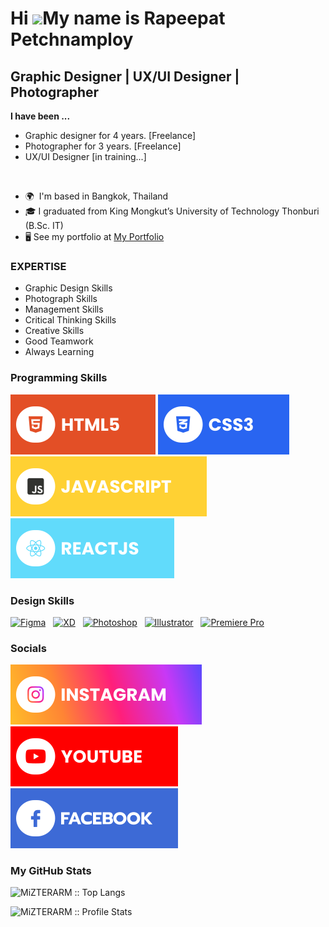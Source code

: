 Hi ![](https://user-images.githubusercontent.com/18350557/176309783-0785949b-9127-417c-8b55-ab5a4333674e.gif)My name is Rapeepat Petchnamploy
============================================================================================================================================

Graphic Designer | UX/UI Designer | Photographer
---------------------------------

<p><b>I have been ...</b><br>
<ul>
 <li> Graphic designer for 4 years. [Freelance]<br>
 <li> Photographer for 3 years. [Freelance]
 <li> UX/UI Designer [in training...]
</ul>
</p>
<br>

* 🌍  I'm based in Bangkok, Thailand
* 🎓  I graduated from King Mongkut’s University of Technology Thonburi (B.Sc. IT)
* 🖥️  See my portfolio at [My Portfolio](https://bit.ly/MiZTERARM-Portfolio)

### EXPERTISE
* Graphic Design Skills
* Photograph Skills
* Management Skills
* Critical Thinking Skills
* Creative Skills
* Good Teamwork
* Always Learning

### Programming Skills
![HTML5](./assets/html.svg) ![CSS3](./assets/css.svg) ![JavaScript](./assets/javascript.svg) ![React](./assets/react.svg)

### Design Skills
<p>
<a href="https://www.figma.com/" target="_blank" rel="noreferrer"><img src="https://raw.githubusercontent.com/danielcranney/readme-generator/main/public/icons/skills/figma-colored.svg" width="36" height="36" alt="Figma" /></a> &nbsp  
<a href="https://helpx.adobe.com/support/xd.html" target="_blank" rel="noreferrer"><img src="https://raw.githubusercontent.com/danielcranney/readme-generator/main/public/icons/skills/xd-colored.svg" width="36" height="36" alt="XD" /></a> &nbsp  
<a href="https://www.adobe.com/uk/products/photoshop.html" target="_blank" rel="noreferrer"><img src="https://raw.githubusercontent.com/danielcranney/readme-generator/main/public/icons/skills/photoshop-colored.svg" width="36" height="36" alt="Photoshop" /></a> &nbsp  
<a href="adobe.com/uk/products/illustrator.html" target="_blank" rel="noreferrer"><img src="https://raw.githubusercontent.com/danielcranney/readme-generator/main/public/icons/skills/illustrator-colored.svg" width="36" height="36" alt="Illustrator" /></a> &nbsp  
<a href="https://www.adobe.com/uk/products/premiere.html" target="_blank" rel="noreferrer"><img src="https://raw.githubusercontent.com/danielcranney/readme-generator/main/public/icons/skills/premierepro-colored.svg" width="36" height="36" alt="Premiere Pro" /></a>
</p>


### Socials
[![Instagram](./assets/instagram.svg)](https://www.instagram.com/__arm.rp/) [![YouTube](./assets/youtube.svg)](https://www.youtube.com/@Mizterarm) [![Facebook](./assets/facebook.svg)](https://www.facebook.com/arm.rrp)

### My GitHub Stats
<p align="left"><img src="https://github-readme-stats.vercel.app/api/top-langs/?username=MiZTERARM&langs_count=10&theme=radical&hide=glsl,python" alt="MiZTERARM :: Top Langs" /></p>
<p align="left"><img src="https://github-readme-stats.vercel.app/api?username=MiZTERARM&show_icons=true&theme=radical&line_height=27&v=5" alt="MiZTERARM :: Profile Stats" /></p>
